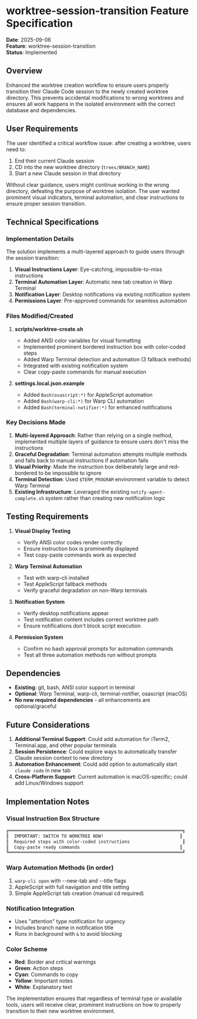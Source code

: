 # worktree-session-transition Feature Specification

**Date**: 2025-09-06  
**Feature**: worktree-session-transition  
**Status**: Implemented  

## Overview

Enhanced the worktree creation workflow to ensure users properly transition their Claude Code session to the newly created worktree directory. This prevents accidental modifications to wrong worktrees and ensures all work happens in the isolated environment with the correct database and dependencies.

## User Requirements

The user identified a critical workflow issue: after creating a worktree, users need to:
1. End their current Claude session
2. CD into the new worktree directory (`trees/BRANCH_NAME`)  
3. Start a new Claude session in that directory

Without clear guidance, users might continue working in the wrong directory, defeating the purpose of worktree isolation. The user wanted prominent visual indicators, terminal automation, and clear instructions to ensure proper session transition.

## Technical Specifications

### Implementation Details

The solution implements a multi-layered approach to guide users through the session transition:

1. **Visual Instructions Layer**: Eye-catching, impossible-to-miss instructions
2. **Terminal Automation Layer**: Automatic new tab creation in Warp Terminal
3. **Notification Layer**: Desktop notifications via existing notification system
4. **Permissions Layer**: Pre-approved commands for seamless automation

### Files Modified/Created

1. **scripts/worktree-create.sh**
   - Added ANSI color variables for visual formatting
   - Implemented prominent bordered instruction box with color-coded steps
   - Added Warp Terminal detection and automation (3 fallback methods)
   - Integrated with existing notification system
   - Clear copy-paste commands for manual execution

2. **settings.local.json.example**
   - Added `Bash(osascript:*)` for AppleScript automation
   - Added `Bash(warp-cli:*)` for Warp CLI automation
   - Added `Bash(terminal-notifier:*)` for enhanced notifications

### Key Decisions Made

1. **Multi-layered Approach**: Rather than relying on a single method, implemented multiple layers of guidance to ensure users don't miss the instructions
2. **Graceful Degradation**: Terminal automation attempts multiple methods and falls back to manual instructions if automation fails
3. **Visual Priority**: Made the instruction box deliberately large and red-bordered to be impossible to ignore
4. **Terminal Detection**: Used `$TERM_PROGRAM` environment variable to detect Warp Terminal
5. **Existing Infrastructure**: Leveraged the existing `notify-agent-complete.sh` system rather than creating new notification logic

## Testing Requirements

1. **Visual Display Testing**
   - Verify ANSI color codes render correctly
   - Ensure instruction box is prominently displayed
   - Test copy-paste commands work as expected

2. **Warp Terminal Automation**
   - Test with warp-cli installed
   - Test AppleScript fallback methods
   - Verify graceful degradation on non-Warp terminals

3. **Notification System**
   - Verify desktop notifications appear
   - Test notification content includes correct worktree path
   - Ensure notifications don't block script execution

4. **Permission System**
   - Confirm no bash approval prompts for automation commands
   - Test all three automation methods run without prompts

## Dependencies

- **Existing**: git, bash, ANSI color support in terminal
- **Optional**: Warp Terminal, warp-cli, terminal-notifier, osascript (macOS)
- **No new required dependencies** - all enhancements are optional/graceful

## Future Considerations

1. **Additional Terminal Support**: Could add automation for iTerm2, Terminal.app, and other popular terminals
2. **Session Persistence**: Could explore ways to automatically transfer Claude session context to new directory
3. **Automation Enhancement**: Could add option to automatically start `claude code` in new tab
4. **Cross-Platform Support**: Current automation is macOS-specific; could add Linux/Windows support

## Implementation Notes

### Visual Instruction Box Structure
```bash
╔══════════════════════════════════════════════════════════════════╗
║  IMPORTANT: SWITCH TO WORKTREE NOW!                             ║
║  Required steps with color-coded instructions                    ║
║  Copy-paste ready commands                                      ║
╚══════════════════════════════════════════════════════════════════╝
```

### Warp Automation Methods (in order)
1. `warp-cli open` with --new-tab and --title flags
2. AppleScript with full navigation and title setting
3. Simple AppleScript tab creation (manual cd required)

### Notification Integration
- Uses "attention" type notification for urgency
- Includes branch name in notification title
- Runs in background with `&` to avoid blocking

### Color Scheme
- **Red**: Border and critical warnings
- **Green**: Action steps
- **Cyan**: Commands to copy
- **Yellow**: Important notes
- **White**: Explanatory text

The implementation ensures that regardless of terminal type or available tools, users will receive clear, prominent instructions on how to properly transition to their new worktree environment.